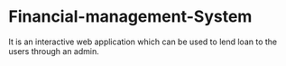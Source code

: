 # Financial-management-System
It is  an interactive web application which can be used to lend loan to the users through an admin.
